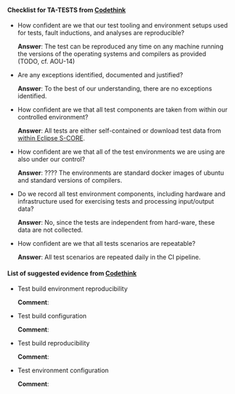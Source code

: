 #### Checklist for TA-TESTS from [Codethink](https://codethinklabs.gitlab.io/trustable/trustable/print_page.html)

* How confident are we that our test tooling and environment setups used for tests, fault inductions, and analyses are reproducible?

    **Answer**:  The test can be reproduced any time on any machine running the versions of the operating systems and compilers as provided (TODO, cf. AOU-14)

* Are any exceptions identified, documented and justified?

    **Answer**:  To the best of our understanding, there are no exceptions identified.

* How confident are we that all test components are taken from within our controlled environment?

    **Answer**:  All tests are either self-contained or download test data from [within Eclipse S-CORE](https://github.com/eclipse-score/inc_nlohmann_json/tree/json_test_data_version_3_1_0_mirror).

* How confident are we that all of the test environments we are using are also under our control? 

    **Answer**: ????  The environments are standard docker images of ubuntu and standard versions of compilers.

* Do we record all test environment components, including hardware and infrastructure used for exercising tests and processing input/output data? 

    **Answer**:  No, since the tests are independent from hard-ware, these data are not collected.

* How confident are we that all tests scenarios are repeatable? 

    **Answer**:  All test scenarios are repeated daily in the CI pipeline.

#### List of suggested evidence from [Codethink](https://codethinklabs.gitlab.io/trustable/trustable/print_page.html)

* Test build environment reproducibility

    **Comment**:

* Test build configuration

    **Comment**:

* Test build reproducibility

    **Comment**:

* Test environment configuration

    **Comment**:

